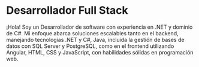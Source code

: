 <h1>Desarrollador Full Stack</h1>

<p> ¡Hola! Soy un Desarrollador de software con experiencia en .NET y dominio de C#. Mi enfoque abarca soluciones escalables tanto en el backend, manejando tecnologías .NET y C#, Java, incluida la gestión de bases de datos con SQL Server y PostgreSQL, como en el frontend utilizando Angular, HTML, CSS y JavaScript, con habilidades sólidas en programación web. </p>





